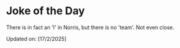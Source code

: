 # Joke of the Day

<!-- #joke -->
There is in fact an 'I' in Norris, but there is no 'team'. Not even close.

Updated on: [17/2/2025]
<!-- #jokeEnd -->